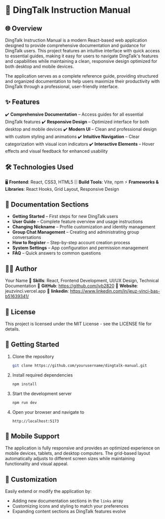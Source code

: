 # 📱 DingTalk Instruction Manual

## 🌐 Overview
DingTalk Instruction Manual is a modern React-based web application designed to provide comprehensive documentation and guidance for DingTalk users. This project features an intuitive interface with quick access to essential guides, making it easy for users to navigate DingTalk's features and capabilities while maintaining a clean, responsive design optimized for both desktop and mobile devices.

The application serves as a complete reference guide, providing structured and organized documentation to help users maximize their productivity with DingTalk through a professional, user-friendly interface.

## ✨ Features
✔️ **Comprehensive Documentation** – Access guides for all essential DingTalk features
✔️ **Responsive Design** – Optimized interface for both desktop and mobile devices
✔️ **Modern UI** – Clean and professional design with custom styling and animations
✔️ **Intuitive Navigation** – Clear categorization with visual icon indicators
✔️ **Interactive Elements** – Hover effects and visual feedback for enhanced usability

## 🛠️ Technologies Used
🖥️ **Frontend**: React, CSS3, HTML5
🗄️ **Build Tools**: Vite, npm
⚡ **Frameworks & Libraries**: React Hooks, Grid Layout, Responsive Design

## 📑 Documentation Sections
- **Getting Started** – First steps for new DingTalk users
- **User Guide** – Complete feature overview and usage instructions
- **Changing Nickname** – Profile customization and identity management
- **Group Chat Management** – Creating and administrating group conversations
- **How to Register** – Step-by-step account creation process
- **System Settings** – App configuration and permission management
- **FAQ** – Quick answers to common questions

## 👨‍💻 Author
Your Name
🔹 **Skills**: React, Frontend Development, UI/UX Design, Technical Documentation
🔹 **GitHub**: https://github.com/jvb2820
🔹 **Website**: jeuzvinci.vercel.app
🔹 **linkedin**: https://www.linkedin.com/in/jeuz-vinci-bas-b51639341/

## 📜 License
This project is licensed under the MIT License - see the LICENSE file for details.

## 🚀 Getting Started
1. Clone the repository
   ```bash
   git clone https://github.com/yourusername/dingtalk-manual.git
   ```

2. Install required dependencies
   ```bash
   npm install
   ```

3. Start the development server
   ```bash
   npm run dev
   ```

4. Open your browser and navigate to
   ```
   http://localhost:5173
   ```

## 📱 Mobile Support
The application is fully responsive and provides an optimized experience on mobile devices, tablets, and desktop computers. The grid-based layout automatically adjusts to different screen sizes while maintaining functionality and visual appeal.

## 🔧 Customization
Easily extend or modify the application by:
- Adding new documentation sections in the `links` array
- Customizing icons and styling to match your preferences
- Expanding content sections as DingTalk features evolve
